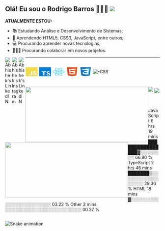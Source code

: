 ## Olá! Eu sou o Rodrigo Barros 👨🏻‍💻 <img src="https://media.giphy.com/media/hvRJCLFzcasrR4ia7z/giphy.gif" width="25px">

<b>ATUALMENTE ESTOU:</b>

- 📚 Estudando Análise e Desenvolvimento de Sistemas;
- 🌱 Aprendendo HTML5, CSS3, JavaScript, entre outros;
- 💻 Procurando aprender novas tecnologias;
- 👨🏻‍💻 Procurando colaborar em novos projetos.

<a href="https://www.facebook.com/rdkeyboard/">
  <img align="left" alt="Abhishek's LinkedIN" width="22px" src="https://raw.githubusercontent.com/peterthehan/peterthehan/master/assets/linkedin.svg" />
</a>

<a href="https://www.instagram.com/rodrigobarrosreal/">
  <img align="left" alt="Abhishek's Instagram" width="22px" src="https://raw.githubusercontent.com/hussainweb/hussainweb/main/icons/instagram.png" />
</a>

<a href="https://www.linkedin.com/in/rodrigobarros19/">
  <img align="left" alt="Abhishek's LinkedIN" width="22px" src="https://raw.githubusercontent.com/peterthehan/peterthehan/master/assets/linkedin.svg" />
</a>

<hr>

<div style="display: inline_block"><br>
  <img align="center" alt="-Js" height="30" width="40" src="https://raw.githubusercontent.com/devicons/devicon/master/icons/javascript/javascript-plain.svg">
  <img align="center" alt="-Ts" height="30" width="40" src="https://raw.githubusercontent.com/devicons/devicon/master/icons/typescript/typescript-plain.svg">
  <img align="center" alt="-React" height="30" width="40" src="https://raw.githubusercontent.com/devicons/devicon/master/icons/react/react-original.svg">
  <img align="center" alt="-HTML" height="30" width="40" src="https://raw.githubusercontent.com/devicons/devicon/master/icons/html5/html5-original.svg">
  <img align="center" alt="-CSS" height="30" width="40" src="https://raw.githubusercontent.com/devicons/devicon/master/icons/css3/css3-original.svg">
  <img align="center" alt="-CSS" height="40" width="40" src="https://cdn.jsdelivr.net/gh/devicons/devicon/icons/bootstrap/bootstrap-original.svg" />
</div>

<br>
<br>

<img align="left" width="400px" height="180em" src="https://github-readme-stats.vercel.app/api?username=tereus100&show_icons=true&theme=chartreuse-dark"/>
<img width="400px" src="https://camo.githubusercontent.com/097dbe80a6719316f2c1cf0cd3d0b50ab1b51da076b858c010b6adddd771b457/68747470733a2f2f6769746875622d726561646d652d73747265616b2d73746174732e6865726f6b756170702e636f6d2f3f757365723d706564726f6272616e64616f3233267468656d653d636861727472657573652d6461726b" data-canonical-src="https://github-readme-streak-stats.herokuapp.com/?user=pedrobrandao23&amp;theme=chartreuse-dark" style="max-width: 100%;">
 <img align="left" width="400px" height="180em" src="https://camo.githubusercontent.com/f2c5f067b90f27fa1f0869b4b98b442d65267600065767186e3a268c9904a4c5/68747470733a2f2f6769746875622d726561646d652d73746174732e76657263656c2e6170702f6170692f746f702d6c616e67732f3f757365726e616d653d6775737461766f686e64266c61796f75743d636f6d70616374266c616e67735f636f756e743d3136267468656d653d6461726b" data-canonical-src="https://github-readme-stats.vercel.app/api/top-langs/
  ?username=tereus100&show_icons=true&theme=chartreuse-dark"/>
  
  <a align="left" href="https://github.com/anuraghazra/github-readme-stats">
  <img align="center" src="https://github-readme-stats.vercel.app/api/pin/?username=anuraghazra&repo=github-readme-stats" />
</a>
<br>
</div>
<br><br>

  JavaScript   6 hrs 19 mins   ████████████████▓░░░░░░░░   66.80 %
TypeScript   2 hrs 46 mins   ███████▒░░░░░░░░░░░░░░░░░   29.36 %
HTML         18 mins         ▓░░░░░░░░░░░░░░░░░░░░░░░░   03.22 %
Other        2 mins          ░░░░░░░░░░░░░░░░░░░░░░░░░   00.37 %

  
##
  
<div>
 	

![Snake animation](https://github.com/rafaballerini2/rafaballerini2/blob/output/github-contribution-grid-snake.svg)
